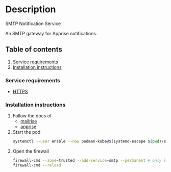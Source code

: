 # Description

SMTP Notification Service

An SMTP gateway for Apprise notifications.

## Table of contents

1. [Service requirements](#service-requirements)
2. [Installation instructions](#installation-instructions)

### Service requirements

- [HTTPS](../dynds-https-ip/README.md)

### Installation instructions

1. Follow the docs of
   - [mailrise](https://github.com/YoRyan/mailrise)
   - [apprise](https://github.com/caronc/apprise)
2. Start the pod
   ```bash
   systemctl --user enable --now podman-kube@$(systemd-escape $(pwd)/smtp-gateway-pod.yaml).service
   ```
3. Open the firewall
   ```bash
   firewall-cmd --zone=trusted --add-service=smtp --permanent # only localhost access
   firewall-cmd --reload
   ```
